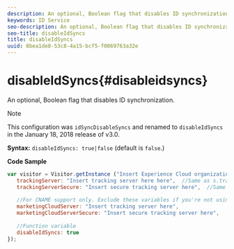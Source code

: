 ```yaml
---
description: An optional, Boolean flag that disables ID synchronization.
keywords: ID Service
seo-description: An optional, Boolean flag that disables ID synchronization.
seo-title: disableIdSyncs
title: disableIdSyncs
uuid: 8bea1de8-53c8-4a15-bcf5-f0869763a32e
---
```


# disableIdSyncs{#disableidsyncs}

An optional, Boolean flag that disables ID synchronization.

>[!NOTE]
>
>This configuration was `idSyncDisableSyncs` and renamed to `disableIdSyncs` in the January 18, 2018 release of v3.0.

**Syntax:** `disableIdSyncs: true|false` (default is `false`.)

**Code Sample**

```js
var visitor = Visitor.getInstance ("Insert Experience Cloud organization ID here",{ 
   trackingServer: "Insert tracking server here here",  //Same as s.trackingServer 
   trackingServerSecure: "Insert secure tracking server here",  //Same as s.trackingServerSecure 
 
   //For CNAME support only. Exclude these variables if you're not using CNAME 
   marketingCloudServer: "Insert tracking server here", 
   marketingCloudServerSecure: "Insert secure tracking server here", 
 
   //Function variable 
   disableIdSyncs: true 
});
```

